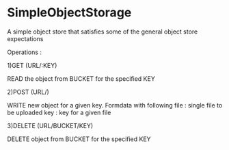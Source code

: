 # SimpleObjectStorage
A simple object store that satisfies some of the general object store expectations

Operations :

1)GET (URL/:KEY)

READ the object from BUCKET for the specified KEY

2)POST (URL/)

WRITE new object for a given key. Formdata with following
file : single file to be uploaded
key : key for a given file


3)DELETE (URL/BUCKET/KEY)

DELETE object from BUCKET for the specified KEY
